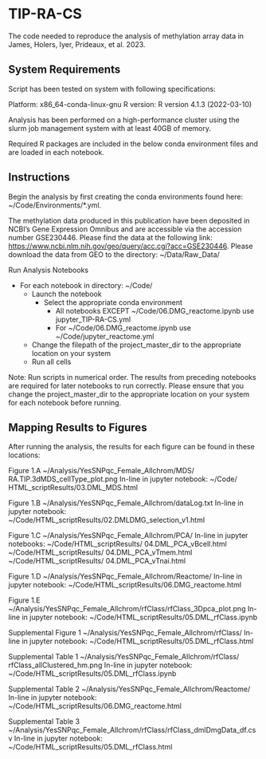 # TIP-RA-CS
The code needed to reproduce the analysis of methylation array data in James, Holers, Iyer, Prideaux, et al. 2023.

## **System Requirements**
Script has been tested on system with following specifications:

Platform: x86_64-conda-linux-gnu
R version: R version 4.1.3 (2022-03-10)

Analysis has been performed on a high-performance cluster using the slurm job management system with at least 40GB of memory.

Required R packages are included in the below conda environment files and are loaded in each notebook.

## **Instructions**
Begin the analysis by first creating the conda environments found here: ~/Code/Environments/*.yml. 

The methylation data produced in this publication have been deposited in NCBI’s Gene Expression Omnibus and are accessible via the accession number GSE230446.  Please find the data at the following link: https://www.ncbi.nlm.nih.gov/geo/query/acc.cgi?acc=GSE230446. Please download the data from GEO to the directory: ~/Data/Raw_Data/

Run Analysis Notebooks
- For each notebook in directory: ~/Code/
  - Launch the notebook
      - Select the appropriate conda environment
        - All notebooks EXCEPT ~/Code/06.DMG_reactome.ipynb use jupyter_TIP-RA-CS.yml
        - For ~/Code/06.DMG_reactome.ipynb use ~/Code/jupyter_reactome.yml
  - Change the filepath of the project_master_dir to the appropriate location on your system
  - Run all cells

Note: Run scripts in numerical order.  The results from preceding notebooks are required for later notebooks to run correctly.  Please ensure that you change the project_master_dir to the appropriate location on your system for each notebook before running.

## **Mapping Results to Figures**

After running the analysis, the results for each figure can be found in these locations:

Figure 1.A 
~/Analysis/YesSNPqc_Female_Allchrom/MDS/ RA.TIP.3dMDS_cellType_plot.png 
In-line in jupyter notebook: ~/Code/ HTML_scriptResults/03.DML_MDS.html

Figure 1.B 
~/Analysis/YesSNPqc_Female_Allchrom/dataLog.txt
In-line in jupyter notebook: ~/Code/HTML_scriptResults/02.DMLDMG_selection_v1.html

Figure 1.C 
~/Analysis/YesSNPqc_Female_Allchrom/PCA/
In-line in jupyter notebooks: 
~/Code/HTML_scriptResults/ 04.DML_PCA_vBcell.html
~/Code/HTML_scriptResults/ 04.DML_PCA_vTmem.html
~/Code/HTML_scriptResults/ 04.DML_PCA_vTnai.html

Figure 1.D
~/Analysis/YesSNPqc_Female_Allchrom/Reactome/ 
In-line in jupyter notebook: ~/Code/HTML_scriptResults/06.DMG_reactome.html

Figure 1.E
~/Analysis/YesSNPqc_Female_Allchrom/rfClass/rfClass_3Dpca_plot.png
In-line in jupyter notebook: ~/Code/HTML_scriptResults/05.DML_rfClass.ipynb

Supplemental Figure 1
~/Analysis/YesSNPqc_Female_Allchrom/rfClass/
In-line in jupyter notebook: ~/Code/HTML_scriptResults/05.DML_rfClass.html

Supplemental Table 1
~/Analysis/YesSNPqc_Female_Allchrom/rfClass/ rfClass_allClustered_hm.png
In-line in jupyter notebook: ~/Code/HTML_scriptResults/05.DML_rfClass.ipynb

Supplemental Table 2
~/Analysis/YesSNPqc_Female_Allchrom/Reactome/ 
In-line in jupyter notebook: ~/Code/HTML_scriptResults/06.DMG_reactome.html

Supplemental Table 3
~/Analysis/YesSNPqc_Female_Allchrom/rfClass/rfClass_dmlDmgData_df.csv
In-line in jupyter notebook: ~/Code/HTML_scriptResults/05.DML_rfClass.html
